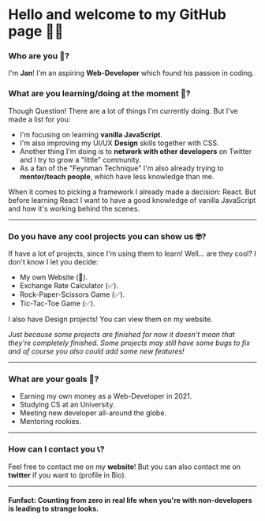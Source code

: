 # Hello and welcome to my GitHub page 👋🏼

### Who are you 🤨?

I'm __Jan__! I'm an aspiring __Web-Developer__ which found his passion in coding.

### What are you learning/doing at the moment 🧐?

Though Question! There are a lot of things I'm currently doing. But I've made a list for you:

* I'm focusing on learning __vanilla JavaScript__. 
* I'm also improving my UI/UX __Design__ skills together with CSS.
* Another thing I'm doing is to __network with other developers__ on Twitter and I try to grow a "little" community.
* As a fan of the "Feynman Technique" I'm also already trying to __mentor/teach people__, which have less knowledge than me.

When it comes to picking a framework I already made a decision: React. But before learning React I want to have a good knowledge of vanilla JavaScript and how it's working behind the scenes.

---

### Do you have any cool projects you can show us 🤓?

If have a lot of projects, since I'm using them to learn! Well... are they cool? I don't know I let you decide:

* My own Website (🚧).
* Exchange Rate Calculator (✅).
* Rock-Paper-Scissors Game (✅).
* Tic-Tac-Toe Game (✅).

I also have Design projects! You can view them on my website.

_Just because some projects are finished for now it doesn't mean that they're completely finished. Some projects may still have some bugs to fix and of course you also could add some new features!_

---

### What are your goals 🎯?

* Earning my own money as a Web-Developer in 2021.
* Studying CS at an University.
* Meeting new developer all-around the globe.
* Mentoring rookies.

---

### How can I contact you 📞?

Feel free to contact me on my __website__! But you can also contact me on __twitter__ if you want to (profile in Bio).

---


#### Funfact: Counting from zero in real life when you're with non-developers is leading to strange looks.

<!--
**JanBur96/JanBur96** is a ✨ _special_ ✨ repository because its `README.md` (this file) appears on your GitHub profile.

Here are some ideas to get you started:

- 🔭 I’m currently working on ...
- 🌱 I’m currently learning ...
- 👯 I’m looking to collaborate on ...
- 🤔 I’m looking for help with ...
- 💬 Ask me about ...
- 📫 How to reach me: ...
- 😄 Pronouns: ...
- ⚡ Fun fact: ...
-->
